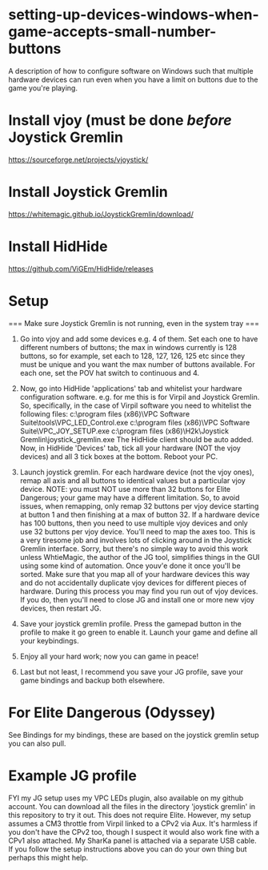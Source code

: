 # setting-up-devices-windows-when-game-accepts-small-number-buttons
A description of how to configure software on Windows such that multiple hardware devices can run even when you have a limit on buttons due to the game you're playing.

# Install vjoy (must be done _before_ Joystick Gremlin
  https://sourceforge.net/projects/vjoystick/

# Install Joystick Gremlin
  https://whitemagic.github.io/JoystickGremlin/download/
  
# Install HidHide
  https://github.com/ViGEm/HidHide/releases
  
# Setup
  === Make sure Joystick Gremlin is not running, even in the system tray === 
  1) Go into vjoy and add some devices e.g. 4 of them.  Set each one to have different numbers of buttons; the max in windows currently is 128 buttons, so for example, set each to 128, 127, 126, 125 etc since they must be unique and you want the max number of buttons available.
  For each one, set the POV hat switch to continuous and 4.
  
  2) Now, go into HidHide 'applications' tab and whitelist your hardware configuration software.  e.g. for me this is for Virpil and Joystick Gremlin.
  So, specifically, in the case of Virpil software you need to whitelist the following files:
    c:\program files (x86)\VPC Software Suite\tools\VPC_LED_Control.exe
    c:\program files (x86)\VPC Software Suite\VPC_JOY_SETUP.exe
    c:\program files (x86)\H2k\Joystick Gremlin\joystick_gremlin.exe
  The HidHide client should be auto added.
  Now, in HidHide 'Devices' tab, tick all your hardware (NOT the vjoy devices) and all 3 tick boxes at the bottom.
  Reboot your PC.
  
  3) Launch joystick gremlin.  For each hardware device (not the vjoy ones), remap all axis and all buttons to identical values but a particular vjoy device.  NOTE: you must NOT use more than 32 buttons for Elite Dangerous; your game may have a different limitation.  So, to avoid issues, when remapping, only remap 32 buttons per vjoy device starting at button 1 and then finishing at a max of button 32.  If a hardware device has 100 buttons, then you need to use multiple vjoy devices and only use 32 buttons per vjoy device.  You'll need to map the axes too.
  This is a very tiresome job and involves lots of clicking around in the Joystick Gremlin interface.  Sorry, but there's no simple way to avoid this work unless WhtieMagic, the author of the JG tool, simplifies things in the GUI using some kind of automation.  Once youv'e done it once you'll be sorted.
  Make sure that you map all of your hardware devices this way and do not accidentally duplicate vjoy devices for different pieces of hardware.
  During this process you may find you run out of vjoy devices.  If you do, then you'll need to close JG and install one or more new vjoy devices, then restart JG.
  
  4) Save your joystick gremlin profile.
  Press the gamepad button in the profile to make it go green to enable it.
  Launch your game and define all your keybindings.
  
  5) Enjoy all your hard work; now you can game in peace!
  
  6) Last but not least, I recommend you save your JG profile, save your game bindings and backup both elsewhere. 
  
   
# For Elite Dangerous (Odyssey)
  See Bindings for my bindings, these are based on the joystick gremlin setup you can also pull.

# Example JG profile
  FYI my JG setup uses my VPC LEDs plugin, also available on my github account.
  You can download all the files in the directory 'joystick gremlin' in this repository to try it out.  This does not require Elite.
  However, my setup assumes a CM3 throttle from Virpil linked to a CPv2 via Aux.  It's harmless if you don't have the CPv2 too, though I suspect it would also work fine with a CPv1 also attached.  My SharKa panel is attached via a separate USB cable.  If you follow the setup instructions above you can do your own thing but perhaps this might help.
  
  
